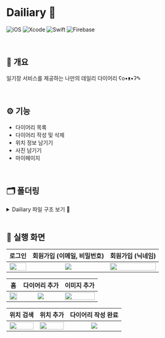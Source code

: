 # Dailiary 🌿
![iOS](https://img.shields.io/badge/iOS-000000?style=for-the-badge&logo=ios&logoColor=white)
![Xcode](https://img.shields.io/badge/Xcode-007ACC?style=for-the-badge&logo=Xcode&logoColor=white)
![Swift](https://img.shields.io/badge/Swift-F54A2A?style=for-the-badge&logo=swift&logoColor=white)
![Firebase](https://img.shields.io/badge/Firebase-FFCA28?style=for-the-badge&logo=Firebase&logoColor=black)

<br>

## 📝 개요
일기장 서비스를 제공하는 나만의 데일리 다이어리 ʕo•ᴥ•ʔ✎

<br>

## ⚙️ 기능
- 다이어리 목록
- 다이어리 작성 및 삭제
- 위치 정보 남기기
- 사진 남기기
- 마이페이지

<br>

## 🗂️ 폴더링
<details>
<summary> Dailiary 파일 구조 보기 🔎 </summary>
<div markdown="1">       

```
 📦 Dailiary
 ┃
 ┣ 📂 Modifier
 ┃ ┗ 📜 Modifiers.swift 
 ┃ 
 ┣ 📂 Assets.xcassets
 ┃ ┣ 📂 AccentColor.colorset
 ┃ ┃ ┗ 📜 Contents.json
 ┃ ┣ 📂 AppIcon.appiconset
 ┃ ┃ ┗ 📜 Contents.json
 ┃ ┣ 📂 LightGray.colorset
 ┃ ┃ ┗ 📜 Contents.json
 ┃ ┗ 📜 Contents.json
 ┃
 ┣ 📂 Model
 ┃ ┣ 📜 DiaryInfo.swift
 ┃ ┗ 📜 UserInfo.swift
 ┃
 ┣ 📂 View
 ┃ ┣ 📂 Auth
 ┃ ┃ ┣ 📜 LogInView.swift
 ┃ ┃ ┣ 📜 SignUpEmailView.swift
 ┃ ┃ ┣ 📜 SignUpNicknameView.swift
 ┃ ┃ ┣ 📜 SignUpTermSafariView.swift
 ┃ ┃ ┣ 📜 SignUpTermType.swift
 ┃ ┃ ┗ 📜 SignUpTermsView.swift
 ┃ ┃
 ┃ ┣ 📂 Home
 ┃ ┃ ┣ 📜 AddDiaryView.swift
 ┃ ┃ ┣ 📜 DetailDiaryView.swift
 ┃ ┃ ┗ 📜 HomeView.swift
 ┃ ┃
 ┃ ┣ 📂 Map
 ┃ ┃ ┣ 📜 MapView.swift
 ┃ ┃ ┗ 📜 SearchAddressView.swift
 ┃ ┃
 ┃ ┗ 📂 Mypage
 ┃ ┃ ┗ 📜 MypageView.swift
 ┃ ┃
 ┣ 📂 ViewModel
 ┃ ┣ 📜 AuthViewModel.swift
 ┃ ┣ 📜 DiaryViewModel.swift
 ┃ ┗ 📜 LocationManager.swift
 ┃ ┃
 ┣ 📂 Preview Content
 ┃ ┗ 📂 Preview Assets.xcassets
 ┃   ┗ 📜 Contents.json
 ┃ 
 ┣ 📜 ContentView.swift
 ┣ 📜 DailiaryApp.swift
 ┗ 📜 GoogleService-Info.plist
```

</div>
</details>

<br>

## 📱 실행 화면
|로그인|회원가입 (이메일, 비밀번호)|회원가입 (닉네임)
|:-:|:-:|:-:|
|<img src="https://github.com/rirupark/Dailiary/assets/82339184/007a3645-e401-4d0d-a2c0-f43a163bb12a" width="100%">|<img src="https://github.com/rirupark/Dailiary/assets/82339184/3825c11e-ed7b-43a0-b97c-2ca99c6872a3">|<img src="https://github.com/rirupark/Dailiary/assets/82339184/ef8b6409-3436-47fc-b3c6-6f3a6b6ebbdd" width="100%">|

|홈|다이어리 추가|이미지 추가|
|:-:|:-:|:-:|
|<img src="https://github.com/rirupark/Dailiary/assets/82339184/4984eda1-b86d-4ee9-801d-ce8a92245a0a" width="100%">|<img src="https://github.com/rirupark/Dailiary/assets/82339184/9b27af34-ee31-462d-807c-b74641cb46ab">|<img src="https://github.com/rirupark/Dailiary/assets/82339184/a856ba7d-394f-40fb-8242-dff1de305e3e" width="100%">|

|위치 검색|위치 추가|다이어리 작성 완료|
|:-:|:-:|:-:|
|<img src="https://github.com/rirupark/Dailiary/assets/82339184/c6ab81fe-f7d2-4f1b-98ae-7a73e34c52d0" width="100%">|<img src="https://github.com/rirupark/Dailiary/assets/82339184/cbb36a4f-fc1c-4311-beff-3dcd4cad9b81" width="100%">|<img src="https://github.com/rirupark/Dailiary/assets/82339184/fb6bbbad-3349-4299-b44f-85405af7dec0">|
